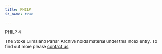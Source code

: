 ```yaml
---
title: PHILP
is_name: true

---
```


PHILP 4


The Stoke Climsland Parish Archive holds material under this index entry. To find out more please [contact us](/contact/)
